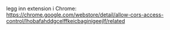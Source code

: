 legg inn extension i Chrome:
https://chrome.google.com/webstore/detail/allow-cors-access-control/lhobafahddgcelffkeicbaginigeejlf/related